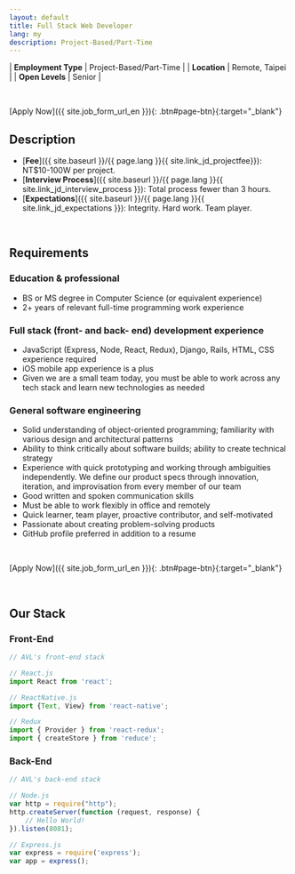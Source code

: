 ```yaml
---
layout: default
title: Full Stack Web Developer
lang: my
description: Project-Based/Part-Time
---
```




| **Employment Type** | Project-Based/Part-Time |
| **Location** | Remote, Taipei |
| **Open Levels** | Senior |

<br>

[Apply Now]({{ site.job_form_url_en }}){: .btn#page-btn}{:target="_blank"}

## Description
- [**Fee**]({{ site.baseurl }}/{{ page.lang }}{{ site.link_jd_projectfee}}): NT$10-100W per project.
- [**Interview Process**]({{ site.baseurl }}/{{ page.lang }}{{ site.link_jd_interview_process }}): Total process fewer than 3 hours.
- [**Expectations**]({{ site.baseurl }}/{{ page.lang }}{{ site.link_jd_expectations }}): Integrity. Hard work. Team player.

<br>

## Requirements

### Education & professional
- BS or MS degree in Computer Science (or equivalent experience)
- 2+ years of relevant full-time programming work experience

### Full stack (front- and back- end) development experience
- JavaScript (Express, Node, React, Redux), Django, Rails, HTML, CSS experience required
- iOS mobile app experience is a plus
- Given we are a small team today, you must be able to work across any tech stack and learn new technologies as needed

### General software engineering
- Solid understanding of object-oriented programming; familiarity with various design and architectural patterns
- Ability to think critically about software builds; ability to create technical strategy
- Experience with quick prototyping and working through ambiguities independently. We define our product specs through innovation, iteration, and improvisation from every member of our team
- Good written and spoken communication skills
- Must be able to work flexibly in office and remotely
- Quick learner, team player, proactive contributor, and self-motivated
- Passionate about creating problem-solving products
- GitHub profile preferred in addition to a resume

<br>

[Apply Now]({{ site.job_form_url_en }}){: .btn#page-btn}{:target="_blank"}

<br>

## Our Stack

### Front-End
```javascript
// AVL's front-end stack

// React.js
import React from 'react';

// ReactNative.js
import {Text, View} from 'react-native';

// Redux
import { Provider } from 'react-redux';
import { createStore } from 'reduce';

```

### Back-End
```javascript
// AVL's back-end stack

// Node.js
var http = require("http");
http.createServer(function (request, response) {
	// Hello World!
}).listen(8081);

// Express.js
var express = require('express');
var app = express();
```

